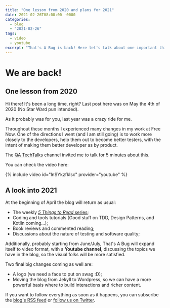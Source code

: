 ```yaml
---
title: "One lesson from 2020 and plans for 2021"
date: 2021-02-26T08:00:00 -0000
categories:
  - blog
  - "2021-02-26"
tags:
  - video
  - youtube
excerpt: "That's A Bug is back! Here let's talk about one important thing I learned last year and what we will see in 2021."
---
```


# We are back!

## One lesson from 2020

Hi there! It's been a long time, right?
Last post here was on May the 4th of 2020 (No Star Ward pun intended).

As it probably was for you, last year was a crazy ride for me.

Throughout these months I experienced many changes in my work at Free Now.
One of the directions I went (and I am still going) is to work more closely
to the developers, help them out to become better testers, with the intent of
making them better developer as by product.

The [QA TechTalks](https://www.youtube.com/channel/UCICtGIYYw2E3NLSp4P-017w) channel
invited me to talk for 5 minutes about this.

You can check the video here:

{% include video id="lnSYkzfkIsc" provider="youtube" %}

## A look into 2021

At the beginning of April the blog will return as usual:

- The weekly [_5 Things to Read_ series](http://thatsabug.com/tags/#5-things-to-read);
- Coding and tools tutorials (Good stuff on TDD, Design Patterns, and Kotlin coming...);
- Book reviews and commented reading;
- Discussions about the nature of testing and software quality;

Additionally, probably starting from June/July, That's A Bug will expand itself
to video format, with a **Youtube channel**, discussing the topics we have in the blog,
so the visual folks will be more satisfied.

Two final big changes coming as well are:

- A logo (we need a face to put on swag :D);
- Moving the blog from Jekyll to Wordpress, so we can have a more powerful basis
where to build interactions and richer content.

If you want to follow everything as soon as it happens, you can subscribe
the [blog's RSS feed](http://thatsabug.com/feed.xml) or [follow us on Twitter](http://twitter.com/jfthatsabug).